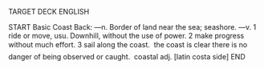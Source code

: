 TARGET DECK
ENGLISH

START
Basic
Coast
Back: —n. Border of land near the sea; seashore. —v. 1 ride or move, usu. Downhill, without the use of power. 2 make progress without much effort. 3 sail along the coast.  the coast is clear there is no danger of being observed or caught.  coastal adj. [latin costa side]
END
